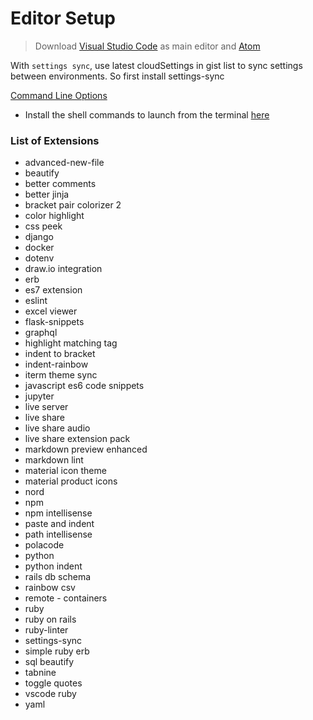 # Editor Setup

> Download [Visual Studio Code](https://code.visualstudio.com/) as main editor and [Atom](https://atom.io/)

With `settings sync`, use latest cloudSettings in gist list to sync settings between environments. So first install settings-sync

[Command Line Options](https://code.visualstudio.com/docs/editor/command-line)

- Install the shell commands to launch from the terminal [here](https://code.visualstudio.com/docs/setup/mac)

### List of Extensions
- advanced-new-file
- beautify
- better comments
- better jinja
- bracket pair colorizer 2
- color highlight
- css peek
- django
- docker
- dotenv
- draw.io integration
- erb
- es7 extension
- eslint
- excel viewer
- flask-snippets
- graphql
- highlight matching tag
- indent to bracket
- indent-rainbow
- iterm theme sync
- javascript es6 code snippets
- jupyter
- live server
- live share
- live share audio
- live share extension pack
- markdown preview enhanced
- markdown lint
- material icon theme
- material product icons
- nord
- npm
- npm intellisense
- paste and indent
- path intellisense
- polacode
- python
- python indent
- rails db schema
- rainbow csv
- remote - containers
- ruby
- ruby on rails
- ruby-linter
- settings-sync
- simple ruby erb
- sql beautify
- tabnine
- toggle quotes
- vscode ruby
- yaml

